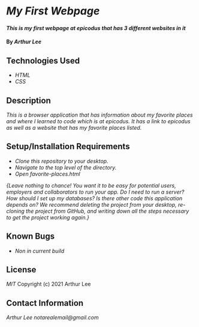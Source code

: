 # _My First Webpage_

#### _This is my first webpage at epicodus that has 3 different websites in it_

#### By _**Arthur Lee**_

## Technologies Used

* _HTML_
* _CSS_
## Description

_This is a browser application that has information about my favorite places and where I learned to code which is at epicodus. It has a link to epicodus as well as a website that has my favorite places listed._

## Setup/Installation Requirements

* _Clone this repository to your desktop._
* _Navigate to the top level of the directory._
* _Open favorite-places.html_


_{Leave nothing to chance! You want it to be easy for potential users, employers and collaborators to run your app. Do I need to run a server? How should I set up my databases? Is there other code this application depends on? We recommend deleting the project from your desktop, re-cloning the project from GitHub, and writing down all the steps necessary to get the project working again.}_

## Known Bugs

* _Non in current build_

## License

_MIT_
Copyright (c) 2021 Arthur Lee

## Contact Information

_Arthur Lee notarealemail@gmail.com_